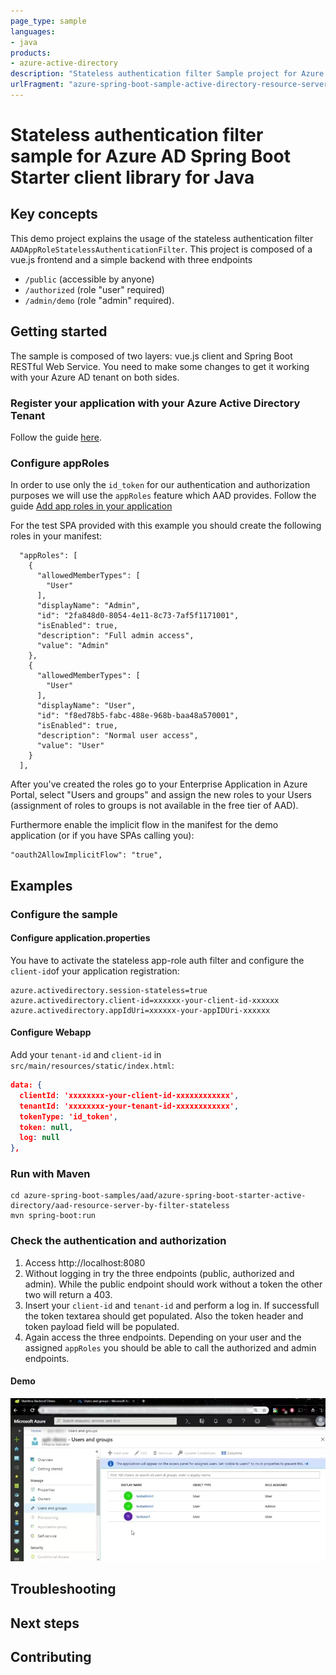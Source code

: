 ```yaml
---
page_type: sample
languages:
- java
products:
- azure-active-directory
description: "Stateless authentication filter Sample project for Azure AD Spring Boot Starter client library"
urlFragment: "azure-spring-boot-sample-active-directory-resource-server-by-filter-stateless"
---
```


# Stateless authentication filter sample for Azure AD Spring Boot Starter client library for Java

## Key concepts

This demo project  explains the usage of the stateless authentication filter `AADAppRoleStatelessAuthenticationFilter`.
This project is composed of a vue.js frontend and a simple backend with three endpoints
* `/public` (accessible by anyone)
* `/authorized` (role "user" required)
* `/admin/demo` (role "admin" required).

## Getting started
The sample is composed of two layers: vue.js client and Spring Boot RESTful Web Service. You need to make some changes 
to get it working with your Azure AD tenant on both sides.



### Register your application with your Azure Active Directory Tenant

Follow the guide [here](https://docs.microsoft.com/en-us/azure/active-directory/develop/quickstart-register-app#register-an-application).

### Configure appRoles

In order to use only the `id_token` for our authentication and authorization purposes we will use the
`appRoles` feature which AAD provides. Follow the guide 
[Add app roles in your application](https://docs.microsoft.com/azure/active-directory/develop/howto-add-app-roles-in-azure-ad-apps)

For the test SPA provided with this example you should create the following roles in your manifest:

```
  "appRoles": [
    {
      "allowedMemberTypes": [
        "User"
      ],
      "displayName": "Admin",
      "id": "2fa848d0-8054-4e11-8c73-7af5f1171001",
      "isEnabled": true,
      "description": "Full admin access",
      "value": "Admin"
    },
    {
      "allowedMemberTypes": [
        "User"
      ],
      "displayName": "User",
      "id": "f8ed78b5-fabc-488e-968b-baa48a570001",
      "isEnabled": true,
      "description": "Normal user access",
      "value": "User"
    }
  ],
```

After you've created the roles go to your Enterprise Application in Azure Portal, select "Users and groups" and 
assign the new roles to your Users (assignment of roles to groups is not available in the free tier of AAD).

Furthermore enable the implicit flow in the manifest for the demo application 
(or if you have SPAs calling you):

```
"oauth2AllowImplicitFlow": "true",
```

## Examples
### Configure the sample

#### Configure application.properties

You have to activate the stateless app-role auth filter and configure the `client-id`of your application registration:

```properties
azure.activedirectory.session-stateless=true
azure.activedirectory.client-id=xxxxxx-your-client-id-xxxxxx
azure.activedirectory.appIdUri=xxxxxx-your-appIDUri-xxxxxx
```

#### Configure Webapp

Add your `tenant-id` and `client-id` in `src/main/resources/static/index.html`:

```json
data: {
  clientId: 'xxxxxxxx-your-client-id-xxxxxxxxxxxx',
  tenantId: 'xxxxxxxx-your-tenant-id-xxxxxxxxxxxx',
  tokenType: 'id_token',
  token: null,
  log: null
},
``` 

### Run with Maven
```shell
cd azure-spring-boot-samples/aad/azure-spring-boot-starter-active-directory/aad-resource-server-by-filter-stateless
mvn spring-boot:run
```

### Check the authentication and authorization
	
1. Access http://localhost:8080
2. Without logging in try the three endpoints (public, authorized and admin). While the public 
   endpoint should work without a token the other two will return a 403.
3. Insert your `client-id` and `tenant-id` and perform a log in. If successfull the token textarea
   should get populated. Also the token header and token payload field will be populated.   
4. Again access the three endpoints. Depending on your user and the assigned `appRoles` you should
   be able to call the authorized and admin endpoints.
   
#### Demo
![demoonstration video](docs/demo.webp "Demo Video")

## Troubleshooting
## Next steps
## Contributing
<!-- LINKS -->

